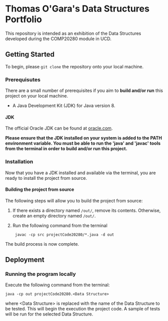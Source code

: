 # Thomas O'Gara's Data Structures Portfolio

This repository is intended as an exhibition of the Data Structures developed during the COMP20280 module in UCD.

## Getting Started

To begin, please `git clone` the repository onto your local machine.

### Prerequisutes

There are a small number of prerequisites if you aim to **build and/or run** this project on your local machine.

* A Java Development Kit (JDK) for Java version 8.

#### JDK

The official Oracle JDK can be found at [oracle.com](https://www.oracle.com/java/technologies/javase-jdk8-downloads.html).
  
**Please ensure that the JDK installed on your system is added to the PATH environment variable.
You must be able to run the 'java' and 'javac' tools from the terminal in order to build and/or run this project.**

### Installation

Now that you have a JDK installed and available via the terminal, you are ready to install the project from source.

#### Building the project from source

The following steps will allow you to build the project from source:

1. If there exists a directory named `/out/`, remove its contents. Otherwise, create an empty directory named `/out/`.
2. Run the following command from the terminal

        javac -cp src projectCode20280/*.java -d out

The build process is now complete.

## Deployment

### Running the program locally

Execute the following command from the terminal:

    java -cp out projectCode20280.<Data Structure>

where \<Data Structure\> is replaced with the name of the Data Structure to be tested.
This will begin the execution the project code. A sample of tests will be run for the selected Data Structure.
